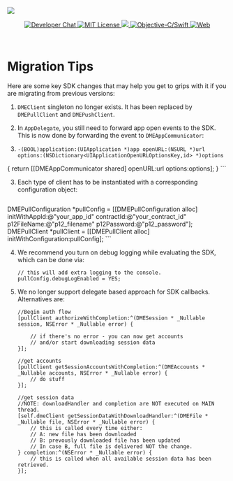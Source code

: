 ![](https://i.imgur.com/zAHoOwe.png)

<p align="center">
    <a href="https://developers.digi.me/slack/join">
        <img src="https://img.shields.io/badge/chat-slack-blueviolet.svg" alt="Developer Chat">
    </a>
    <a href="LICENSE">
        <img src="https://img.shields.io/badge/license-apache 2.0-blue.svg" alt="MIT License">
    </a>
    <a href="#">
    	<img src="https://img.shields.io/badge/build-passing-brightgreen.svg" 
    </a>
    <a href="https://swift.org">
        <img src="https://img.shields.io/badge/language-objectivec/swift-orange.svg" alt="Objective-C/Swift">
    </a>
    <a href="https://developer.digi.me">
        <img src="https://img.shields.io/badge/web-digi.me-red.svg" alt="Web">
    </a>
</p>

<br>

# Migration Tips
Here are some key SDK changes that may help you get to grips with it if you are migrating from previous versions:

1. `DMEClient` singleton no longer exists. It has been replaced by `DMEPullClient` and `DMEPushClient`.

2. In `AppDelegate`, you still need to forward app open events to the SDK. This is now done by forwarding the event to `DMEAppCommunicator`:
3. 
	```objc
	-(BOOL)application:(UIApplication *)app openURL:(NSURL *)url options:(NSDictionary<UIApplicationOpenURLOptionsKey,id> *)options
{
    	return [[DMEAppCommunicator shared] openURL:url options:options];
}
	``` 

3. Each type of client has to be instantiated with a corresponding configuration object:

	```objc
DMEPullConfiguration *pullConfig = [[DMEPullConfiguration alloc] initWithAppId:@"your_app_id" contractId:@"your_contract_id" p12FileName:@"p12_filename" p12Password:@"p12_password"];
DMEPullClient *pullClient = [[DMEPullClient alloc] initWithConfiguration:pullConfig];
	```

4. We recommend you turn on debug logging while evaluating the SDK, which can be done via:

	```objc
	// this will add extra logging to the console.
	pullConfig.debugLogEnabled = YES;
	```
5. We no longer support delegate based approach for SDK callbacks. Alternatives are:

	```objc
	//Begin auth flow
	[pullClient authorizeWithCompletion:^(DMESession * _Nullable session, NSError * _Nullable error) {
        
        // if there's no error - you can now get accounts
        // and/or start downloading session data
    }];
	```
	```objc
	//get accounts
	[pullClient getSessionAccountsWithCompletion:^(DMEAccounts * _Nullable accounts, NSError * _Nullable error) {
		// do stuff
	}];
	```
	```objc
	//get session data
	//NOTE: downloadHandler and completion are NOT executed on MAIN thread.
	[self.dmeClient getSessionDataWithDownloadHandler:^(DMEFile * _Nullable file, NSError * _Nullable error) {
        // this is called every time either:
        // A: new file has been downloaded
        // B: prevously downloaded file has been updated
        // In case B, full file is delivered NOT the change.
    } completion:^(NSError * _Nullable error) {
        // this is called when all available session data has been retrieved.
    }];
	```